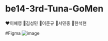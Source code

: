 # be14-3rd-Tuna-GoMen
❤️이혜영 🩷김성민 🧡이준규 💛서민종 🖤한석현


#Figma
![image](https://github.com/user-attachments/assets/26bc4354-95e2-44f9-a598-31d66906b72e)
